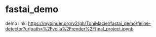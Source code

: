 # fastai_demo
demo link: https://mybinder.org/v2/gh/ToniMaciel/fastai_demo/feline-detector?urlpath=%2Fvoila%2Frender%2Ffinal_project.ipynb
